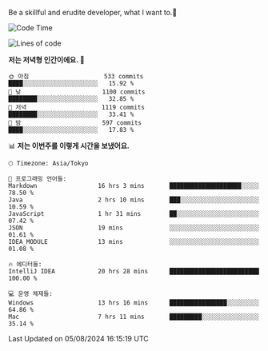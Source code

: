 Be a skillful and erudite developer, what I want to.👶

<!--START_SECTION:waka-->
![Code Time](http://img.shields.io/badge/Code%20Time-1%2C115%20hrs%203%20mins-blue)

![Lines of code](https://img.shields.io/badge/%EC%A0%80%EB%8A%94%20%EC%97%AC%ED%83%9C%EA%B9%8C%EC%A7%80%20-2.8%20million%20%EC%A4%84%EC%9D%98%20%EC%BD%94%EB%93%9C%EB%A5%BC%20%EC%9E%91%EC%84%B1%ED%96%88%EC%96%B4%EC%9A%94.-blue)

**저는 저녁형 인간이에요. 🦉** 

```text
🌞 아침                     533 commits         ████░░░░░░░░░░░░░░░░░░░░░   15.92 % 
🌆 낮　                     1100 commits        ████████░░░░░░░░░░░░░░░░░   32.85 % 
🌃 저녁                     1119 commits        ████████░░░░░░░░░░░░░░░░░   33.41 % 
🌙 밤　                     597 commits         ████░░░░░░░░░░░░░░░░░░░░░   17.83 % 
```


📊 **저는 이번주를 이렇게 시간을 보냈어요.** 

```text
🕑︎ Timezone: Asia/Tokyo

💬 프로그래밍 언어들: 
Markdown                 16 hrs 3 mins       ████████████████████░░░░░   78.50 % 
Java                     2 hrs 10 mins       ███░░░░░░░░░░░░░░░░░░░░░░   10.59 % 
JavaScript               1 hr 31 mins        ██░░░░░░░░░░░░░░░░░░░░░░░   07.42 % 
JSON                     19 mins             ░░░░░░░░░░░░░░░░░░░░░░░░░   01.61 % 
IDEA_MODULE              13 mins             ░░░░░░░░░░░░░░░░░░░░░░░░░   01.08 % 

🔥 에디터들: 
IntelliJ IDEA            20 hrs 28 mins      █████████████████████████   100.00 % 

💻 운영 체제들: 
Windows                  13 hrs 16 mins      ████████████████░░░░░░░░░   64.86 % 
Mac                      7 hrs 11 mins       █████████░░░░░░░░░░░░░░░░   35.14 % 
```


 Last Updated on 05/08/2024 16:15:19 UTC
<!--END_SECTION:waka-->
